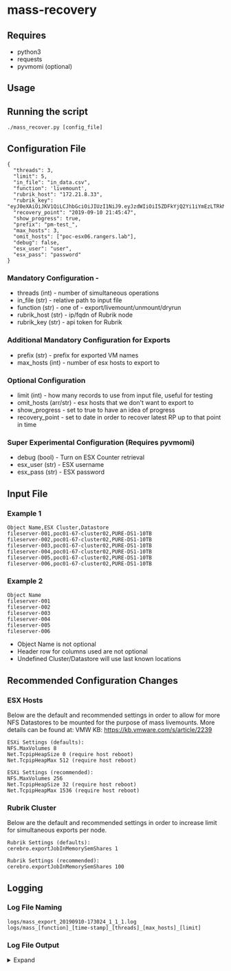 # mass-recovery
## Requires
- python3
- requests
- pyvmomi (optional)

## Usage
## Running the script
```
./mass_recover.py [config_file]
```


## Configuration File

```
{
  "threads": 3,
  "limit": 5,
  "in_file": "in_data.csv",
  "function": 'livemount',
  "rubrik_host": "172.21.8.33",
  "rubrik_key": "eyJ0eXAiOiJKV1QiLCJhbGciOiJIUzI1NiJ9.eyJzdWIiOiI5ZDFkYjQ2Yi1iYmEzLTRkMGItYjc5ZC01OGZiYWE4ZTgzOWIiLCJpc3MiOiJlNjY3ZWY4Yi01Y2E2LTQ1OTYtYjBhMi1jMjZjNzVhMGMzMjYiLCJqdGkiOiIxNTgyNzdlZS00M2M0LTRlODYtYjU4NC0xMzA0ZmY3OTI1ZmIifQ.9pAudx3eXYAoe9l2Y_9Qy64FldED9EeGHErE4823EAM",
  "recovery_point": "2019-09-10 21:45:47",
  "show_progress": true,
  "prefix": "pm-test_",
  "max_hosts": 3,
  "omit_hosts": ["poc-esx06.rangers.lab"],
  "debug": false,
  "esx_user": "user",
  "esx_pass": "password"
}
```
### Mandatory Configuration -
- threads (int) - number of simultaneous operations
- in_file (str) - relative path to input file
- function (str) - one of - export/livemount/unmount/dryrun 
- rubrik_host (str) - ip/fqdn of Rubrik node
- rubrik_key (str) - api token for Rubrik 

### Additional Mandatory Configuration for Exports
- prefix (str) - prefix for exported VM names
- max_hosts (int) - number of esx hosts to export to

### Optional Configuration
- limit (int) - how many records to use from input file, useful for testing
- omit_hosts (arr/str) - esx hosts that we don't want to export to
- show_progress - set to true to have an idea of progress
- recovery_point - set to date in order to recover latest RP up to that point in time

### Super Experimental Configuration (Requires pyvmomi)
- debug (bool) - Turn on ESX Counter retrieval
- esx_user (str) - ESX username
- esx_pass (str) - ESX password

## Input File
### Example 1
```
Object Name,ESX Cluster,Datastore
fileserver-001,poc01-67-cluster02,PURE-DS1-10TB
fileserver-002,poc01-67-cluster02,PURE-DS1-10TB
fileserver-003,poc01-67-cluster02,PURE-DS1-10TB
fileserver-004,poc01-67-cluster02,PURE-DS1-10TB
fileserver-005,poc01-67-cluster02,PURE-DS1-10TB
fileserver-006,poc01-67-cluster02,PURE-DS1-10TB
```
### Example 2
```
Object Name
fileserver-001
fileserver-002
fileserver-003
fileserver-004
fileserver-005
fileserver-006
```
- Object Name is not optional
- Header row for columns used are not optional
- Undefined Cluster/Datastore will use last known locations

## Recommended Configuration Changes
### ESX Hosts 
Below are the default and recommended settings in order to allow for more NFS Datastores to be mounted for the purpose 
of mass livemounts. More details can be found at:  VMW KB: https://kb.vmware.com/s/article/2239 
```
ESXi Settings (defaults):
NFS.MaxVolumes 8
Net.TcpipHeapSize 0 (require host reboot)
Net.TcpipHeapMax 512 (require host reboot)

ESXi Settings (recommended):
NFS.MaxVolumes 256
Net.TcpipHeapSize 32 (require host reboot)
Net.TcpipHeapMax 1536 (require host reboot)
```
### Rubrik Cluster 
Below are the default and recommended settings in order to increase limit for simultaneous exports per node.
```
Rubrik Settings (defaults):
cerebro.exportJobInMemorySemShares 1

Rubrik Settings (recommended):
cerebro.exportJobInMemorySemShares 100
```

## Logging
### Log File Naming
```
logs/mass_export_20190910-173024_1_1_1.log
logs/mass_[function]_[time-stamp]_[threads]_[max_hosts]_[limit]
```

### Log File Output 
<details><summary> Expand </summary>
<p>

```
2019-08-29 19:12:54,420 - root - INFO - fileserver-002 - Export 05fe6f2d-21f4-45f3-b1bb-d7f51c3dc529 to poc-esx03.rangers.lab
2019-08-29 19:12:54,432 - root - INFO - fileserver-004 - Export 9a3a27ae-2bc7-4903-a306-4ec641a965bf to poc-esx05.rangers.lab
2019-08-29 19:12:54,448 - root - INFO - fileserver-005 - Export e419e7af-7735-4d48-a930-f83d5eac6c81 to poc-esx03.rangers.lab
2019-08-29 19:12:54,460 - root - INFO - fileserver-006 - Export f58aa17d-a980-41ec-8d6a-68dcb2dda28a to poc-esx05.rangers.lab
2019-08-29 19:12:54,475 - root - INFO - fileserver-003 - Export ebf43d9f-f6a8-427c-998d-75b98563664a to poc-esx03.rangers.lab
2019-08-29 19:12:54,682 - root - INFO - fileserver-001 - Export a4f010b0-4b16-42d4-8639-c210547185f6 to poc-esx05.rangers.lab
2019-08-29 19:12:55,567 - root - INFO - fileserver-005 - Export Status - RUNNING
2019-08-29 19:12:55,585 - root - INFO - fileserver-004 - Export Status - RUNNING
2019-08-29 19:12:55,588 - root - INFO - fileserver-006 - Export Status - RUNNING
2019-08-29 19:12:55,591 - root - INFO - fileserver-003 - Export Status - RUNNING
2019-08-29 19:12:55,595 - root - INFO - fileserver-002 - Export Status - RUNNING
2019-08-29 19:12:55,778 - root - INFO - fileserver-001 - Export Status - RUNNING
2019-08-29 19:27:05,675 - root - INFO - fileserver-001 - Export Status - SUCCEEDED
2019-08-29 19:27:05,675 - root - INFO - fileserver-001 - SUCCEEDED - cluster:::RVM15CS006261 - poc-esx05.rangers.lab - 2019-08-29T23:12:59.967Z - 2019-08-29T23:27:08.742Z
2019-08-29 19:27:11,604 - root - INFO - fileserver-007 - Export 3efdc0ca-5658-4bfd-83ad-2110565050ed to poc-esx03.rangers.lab
2019-08-29 19:27:12,714 - root - INFO - fileserver-007 - Export Status - RUNNING
2019-08-29 19:27:33,432 - root - INFO - fileserver-002 - Export Status - SUCCEEDED
2019-08-29 19:27:33,433 - root - INFO - fileserver-002 - SUCCEEDED - cluster:::RVM15CS006261 - poc-esx03.rangers.lab - 2019-08-29T23:12:59.708Z - 2019-08-29T23:27:35.108Z
2019-08-29 19:27:39,225 - root - INFO - fileserver-008 - Export 0ca82625-6344-402f-a36b-b778817954c1 to poc-esx05.rangers.lab
2019-08-29 19:27:40,380 - root - INFO - fileserver-008 - Export Status - RUNNING
2019-08-29 19:27:57,113 - root - INFO - fileserver-004 - Export Status - SUCCEEDED
2019-08-29 19:27:57,113 - root - INFO - fileserver-004 - SUCCEEDED - cluster:::RVM15CS005956 - poc-esx05.rangers.lab - 2019-08-29T23:12:59.714Z - 2019-08-29T23:28:00.672Z
2019-08-29 19:27:57,662 - root - INFO - fileserver-006 - Export Status - SUCCEEDED
2019-08-29 19:27:57,662 - root - INFO - fileserver-006 - SUCCEEDED - cluster:::RVM15CS005955 - poc-esx05.rangers.lab - 2019-08-29T23:12:59.722Z - 2019-08-29T23:27:59.420Z
2019-08-29 19:28:02,966 - root - INFO - fileserver-009 - Export c6662e93-3fcb-4cda-a88e-525eef829459 to poc-esx03.rangers.lab
2019-08-29 19:28:03,366 - root - INFO - fileserver-010 - Export 7a0e3c63-8fb0-4412-9470-294fe8355261 to poc-esx05.rangers.lab
2019-08-29 19:28:04,110 - root - INFO - fileserver-009 - Export Status - RUNNING
2019-08-29 19:28:04,454 - root - INFO - fileserver-010 - Export Status - RUNNING
2019-08-29 19:28:23,377 - root - INFO - fileserver-005 - Export Status - SUCCEEDED
2019-08-29 19:28:23,377 - root - INFO - fileserver-005 - SUCCEEDED - cluster:::RVM15CS005956 - poc-esx03.rangers.lab - 2019-08-29T23:12:59.714Z - 2019-08-29T23:28:26.249Z
2019-08-29 19:28:24,069 - root - INFO - fileserver-003 - Export Status - SUCCEEDED
2019-08-29 19:28:24,070 - root - INFO - fileserver-003 - SUCCEEDED - cluster:::RVM15CS005955 - poc-esx03.rangers.lab - 2019-08-29T23:12:59.750Z - 2019-08-29T23:28:27.057Z
2019-08-29 19:28:29,090 - root - INFO - fileserver-011 - Export ced6d49f-1d5b-4a5b-a3d2-3b235ec58054 to poc-esx03.rangers.lab
2019-08-29 19:28:29,837 - root - INFO - fileserver-012 - Export 4bbb20f1-d841-4c1a-926a-9380ab3b9ba4 to poc-esx05.rangers.lab
2019-08-29 19:28:30,247 - root - INFO - fileserver-011 - Export Status - RUNNING
2019-08-29 19:28:30,927 - root - INFO - fileserver-012 - Export Status - RUNNING
2019-08-29 19:42:49,269 - root - INFO - fileserver-007 - Export Status - SUCCEEDED
2019-08-29 19:42:49,269 - root - INFO - fileserver-007 - SUCCEEDED - cluster:::RVM15CS006048 - poc-esx03.rangers.lab - 2019-08-29T23:27:16.871Z - 2019-08-29T23:42:53.172Z
2019-08-29 19:42:59,353 - root - INFO - fileserver-008 - Export Status - SUCCEEDED
2019-08-29 19:42:59,353 - root - INFO - fileserver-008 - SUCCEEDED - cluster:::RVM15CS005955 - poc-esx05.rangers.lab - 2019-08-29T23:27:44.498Z - 2019-08-29T23:43:01.344Z
2019-08-29 19:43:32,826 - root - INFO - fileserver-010 - Export Status - SUCCEEDED
2019-08-29 19:43:32,826 - root - INFO - fileserver-010 - SUCCEEDED - cluster:::RVM15CS005955 - poc-esx05.rangers.lab - 2019-08-29T23:28:08.633Z - 2019-08-29T23:43:36.782Z
2019-08-29 19:43:39,600 - root - INFO - fileserver-009 - Export Status - SUCCEEDED
2019-08-29 19:43:39,600 - root - INFO - fileserver-009 - SUCCEEDED - cluster:::RVM15CS006261 - poc-esx03.rangers.lab - 2019-08-29T23:28:08.238Z - 2019-08-29T23:43:41.798Z
2019-08-29 19:43:58,232 - root - INFO - fileserver-011 - Export Status - SUCCEEDED
2019-08-29 19:43:58,233 - root - INFO - fileserver-011 - SUCCEEDED - cluster:::RVM15CS006261 - poc-esx03.rangers.lab - 2019-08-29T23:28:34.378Z - 2019-08-29T23:44:00.804Z
2019-08-29 19:44:02,135 - root - INFO - fileserver-012 - Export Status - SUCCEEDED
2019-08-29 19:44:02,135 - root - INFO - fileserver-012 - SUCCEEDED - cluster:::RVM15CS006261 - poc-esx05.rangers.lab - 2019-08-29T23:28:35.097Z - 2019-08-29T23:44:05.494Z
2019-08-29 19:44:05,170 - root - INFO - Snap Not Found : 0
2019-08-29 19:44:05,170 - root - INFO - Vm Not Found : 0
2019-08-29 19:44:05,170 - root - INFO - Can Be Recovered : 12
2019-08-29 19:44:05,170 - root - INFO - Successful Recovery : 12
2019-08-29 19:44:05,170 - root - INFO - Failed Recovery : 0
2019-08-29 19:44:05,170 - root - INFO - Max Hosts : 2
2019-08-29 19:44:05,171 - root - INFO - Thread Count : 6
2019-08-29 19:44:05,171 - root - INFO - Time Elapsed : 1912.677
2019-08-29 19:44:05,171 - root - INFO - Start Time : 2019-08-29 19:12:12.491921
2019-08-29 19:44:05,171 - root - INFO - End Time : 2019-08-29 19:44:05.170080
2019-08-29 19:44:05,171 - root - INFO - Recoveries Serviced cluster:::RVM15CS006261 - 5
2019-08-29 19:44:05,171 - root - INFO - Recoveries Serviced cluster:::RVM15CS005956 - 2
2019-08-29 19:44:05,171 - root - INFO - Recoveries Serviced cluster:::RVM15CS005955 - 4
2019-08-29 19:44:05,171 - root - INFO - Recoveries Serviced cluster:::RVM15CS006048 - 1
2019-08-29 19:44:05,172 - root - INFO - Recoveries Serviced poc-esx03.rangers.lab - 6
2019-08-29 19:44:05,172 - root - INFO - Recoveries Serviced poc-esx05.rangers.lab - 6
```
</p>
</details>




